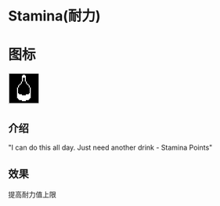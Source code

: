 # Stamina(耐力)

# 图标

![Stamina](assetes/stats/Stamina.png)

## 介绍

"I can do this all day. Just need another drink - Stamina Points"

## 效果

提高耐力值上限